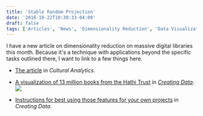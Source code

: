```yaml
---
title: 'Stable Random Projection'
date: '2018-10-22T10:30:33-04:00'
draft: false
tags: ['Articles', 'News', 'Dimensionality Reduction', 'Data Visualization']
---
```


I have a new article on dimensionality reduction on massive digital libraries this month. Because it's
a technique with applications beyond the specific tasks outlined there, I want to link to a few things here.

- [The article](http://culturalanalytics.org/2018/09/stable-random-projection-lightweight-general-purpose-dimensionality-reduction-for-digitized-libraries/) in
  _Cultural Analytics_.

- [A visualization of 13 million books from the Hathi Trust](http://creatingdata.us/datasets/hathi-features/) in [_Creating Data_](http://creatingdata.us).
  ![](https://pbs.twimg.com/media/DpQMbHgXUAA84Ag.jpg)

- [Instructions for best using those features for your own projects](http://creatingdata.us/datasets/hathi-vectors/) in _Creating Data_.
